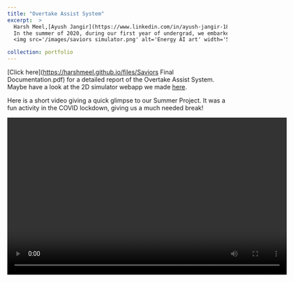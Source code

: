 ```yaml
---
title: "Overtake Assist System"
excerpt:  >
  Harsh Meel,[Ayush Jangir](https://www.linkedin.com/in/ayush-jangir-183294194/),[Paarth Jain](https://www.linkedin.com/in/paarth-jain-950806190), Sabhya Sanchi-Institute Technical Summer Project<br/>
  In the summer of 2020, during our first year of undergrad, we embarked on a project to enhance road safety.Our objective was to counter the prevalent issue of accidents arising from ill-timed overtaking maneuvers.We conceived a driver-assist system tailored to address this concern. The project's success was underscored by a special mention from the Institute Technical Council at IIT Bombay.<br/>  
  <img src='/images/saviors simulator.png' alt='Energy AI art' width='500px'>

collection: portfolio
---
```

[Click here](https://harshmeel.github.io/files/Saviors Final Documentation.pdf) for a detailed report of the Overtake Assist System. Maybe have a look at the 2D simulator webapp we made [here](https://099ayush.github.io/Saviors_ITSP2020/).

Here is a short video giving a quick glimpse to our Summer Project. It was a fun activity in the COVID lockdown, giving us a much needed break!

<video width="640" height="360" controls>
  <source src="/files/project video team saviors.mp4" type="video/mp4">
  Your browser does not support the video tag.
</video>